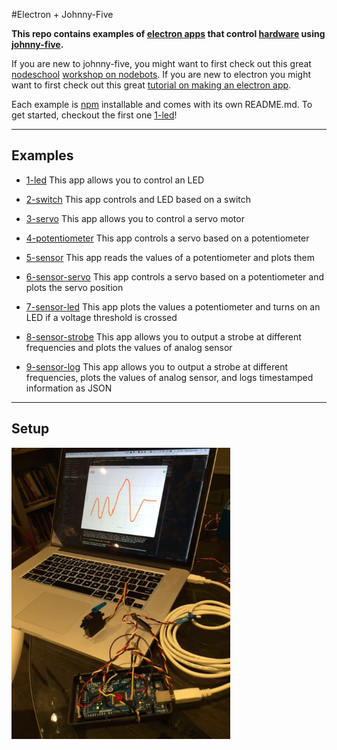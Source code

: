 #Electron + Johnny-Five

**This repo contains examples of [electron apps](http://electron.atom.io/) that control [hardware](http://johnny-five.io/platform-support/) using [johnny-five](http://johnny-five.io/).**

If you are new to johnny-five, you might want to first check out this great [nodeschool](http://nodeschool.io/) [workshop on nodebots](https://github.com/tableflip/nodebot-workshop). If you are new to electron you might want to first check out this great [tutorial on making an electron app](https://medium.com/developers-writing/building-a-desktop-application-with-electron-204203eeb658).

Each example is [npm](https://www.npmjs.com/) installable and comes with its own README.md. To get started, checkout the first one [1-led](https://github.com/sofroniewn/electron-johnny-five-examples/tree/master/1-led)!

---

## Examples
- [1-led](https://github.com/sofroniewn/electron-johnny-five-examples/tree/master/1-led)
This app allows you to control an LED

- [2-switch](https://github.com/sofroniewn/electron-johnny-five-examples/tree/master/2-switch)
This app controls and LED based on a switch

- [3-servo](https://github.com/sofroniewn/electron-johnny-five-examples/tree/master/3-servo)
This app allows you to control a servo motor

- [4-potentiometer](https://github.com/sofroniewn/electron-johnny-five-examples/tree/master/4-potentiometer)
This app controls a servo based on a potentiometer

- [5-sensor](https://github.com/sofroniewn/electron-johnny-five-examples/tree/master/5-sensor)
This app reads the values of a potentiometer and plots them

- [6-sensor-servo](https://github.com/sofroniewn/electron-johnny-five-examples/tree/master/6-sensor-servo)
This app controls a servo based on a potentiometer and plots the servo position

- [7-sensor-led](https://github.com/sofroniewn/electron-johnny-five-examples/tree/master/7-sensor-led)
This app plots the values a potentiometer and turns on an LED if a voltage threshold is crossed

- [8-sensor-strobe](https://github.com/sofroniewn/electron-johnny-five-examples/tree/master/8-sensor-strobe)
This app allows you to output a strobe at different frequencies and plots the values of analog sensor

- [9-sensor-log](https://github.com/sofroniewn/electron-johnny-five-examples/tree/master/9-sensor-log)
This app allows you to output a strobe at different frequencies, plots the values of analog sensor, and logs timestamped information as JSON

---
## Setup
<img src="./assets/setup.png" width="350">
